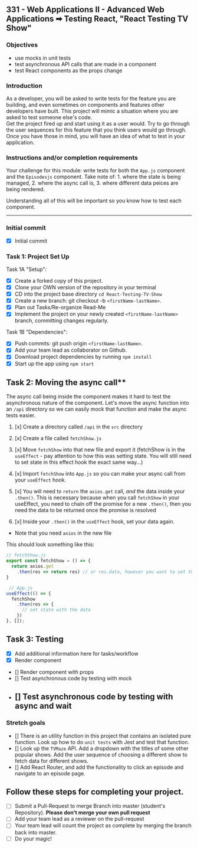 
## 331 - Web Applications II - Advanced Web Applications ➡ Testing React, "React Testing TV Show"

### Objectives
  - use mocks in unit tests
  - test asynchronous API calls that are made in a component
  - test React components as the props change

### Introduction
As a developer, you will be asked to write tests for the feature you are building, and even sometimes on components and features other developers have built. This project will mimic a situation where you are asked to test someone else's code.  
Get the project fired up and start using it as a user would. Try to go through the user sequences for this feature that you think users would go through. Once you have those in mind, you will have an idea of what to test in your application.

### Instructions and/or completion requirements

Your challenge for this module: write tests for both the `App.js` component and the `Episodesjs` component. 
  Take note of:
    1. where the state is being managed, 
    2. where the async call is, 
    3. where different data peices are being rendered. 
    
  Understanding all of this will be important so you know how to test each component.

------------------------------------------------------------------------------------------------------------------

### Initial commit

- [x] Initial commit

### Task 1: Project Set Up

  Task 1A "Setup":
  - [x] Create a forked copy of this project.
  - [x] Clone your OWN version of the repository in your terminal
  - [x] CD into the project base directory `cd React-Testing-TV-Show`
  - [x] Create a new branch: git checkout -b `<firstName-lastName>`.
  - [x] Plan out Tasks/Re-organize Read-Me
  - [x] Implement the project on your newly created `<firstName-lastName>` branch, committing changes regularly.

  Task 1B "Dependencies":
  - [x] Push commits: git push origin `<firstName-lastName>`.
  - [x] Add your team lead as collaborator on Github.
  - [x] Download project dependencies by running `npm install`
  - [x] Start up the app using `npm start`

## Task 2: Moving the async call**

The async call being inside the component makes it hard to test the asynchronous nature of the component. 
Let's move the async function into an `/api` directory so we can easily mock that function and make the async tests easier.

1. [x] Create a directory called `/api` in the `src` directory
  1. [x] Create a file called `fetchShow.js`
  1. [x] Move `fetchShow` into that new file and export it (fetchShow is in the `useEffect` - pay attention to how this was setting state. You will still need to set state in this effect hook the exact same way...)
  1. [x] Import `fetchShow` into `App.js` so you can make your async call from your `useEffect` hook.

2. [x] You will need to `return` the `axios.get` call, _and_ the data inside your `.then()`. This is necessary because when you call `fetchShow` in your useEffect, you need to chain off the promise for a new `.then()`, then you need the data to be returned once the promise is resolved

3. [x] Inside your `.then()` in the `useEffect` hook, set your data again.

- Note that you need `axios` in the new file

This should look something like this:

```javascript
// fetchShow.js
export const fetchShow = () => {
  return axios.get
    .then(res => return res) // or res.data, however you want to set that up
}

 // App.js
useEffect(() => {
  fetchShow
    .then(res => {
      // set state with the data
    })
}, []);
```

## Task 3: Testing
- [x] Add additional information here for tasks/workflow
- [x] Render component
- [] Render component with props
- [] Test asynchronous code by testing with mock
- [] Test asynchronous code by testing with async and wait
  - 

### Stretch goals
  - [] There is an utility function in this project that contains an isolated pure function. Look up how to do `unit tests` with Jest and test that function.
  - [] Look up the `TVMaze` API. Add a dropdown with the titles of some other popular shows. Add the user sequence of choosing a different show to fetch data for different shows.
  - [] Add React Router, and add the functionality to click an episode and navigate to an episode page.

## Follow these steps for completing your project.
  - [ ] Submit a Pull-Request to merge <firstName-lastName> Branch into master (student's Repository). **Please don't merge your own pull request**
  - [ ] Add your team lead as a reviewer on the pull-request
  - [ ] Your team lead will count the project as complete by merging the branch back into master.
  - [ ] Do your magic!
